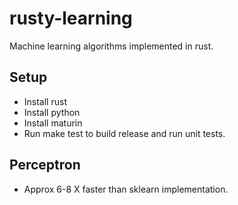 # rusty-learning

Machine learning algorithms implemented in rust.

## Setup

- Install rust
- Install python
- Install maturin
- Run make test to build release and run unit tests.

## Perceptron

- Approx 6-8 X faster than sklearn implementation.
